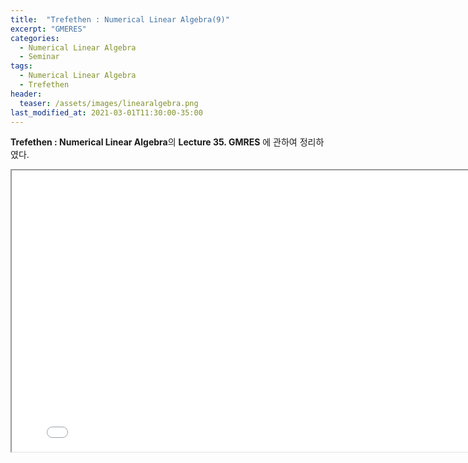 ```yaml
---
title:  "Trefethen : Numerical Linear Algebra(9)"
excerpt: "GMERES"
categories:
  - Numerical Linear Algebra
  - Seminar
tags:
  - Numerical Linear Algebra
  - Trefethen
header:
  teaser: /assets/images/linearalgebra.png
last_modified_at: 2021-03-01T11:30:00-35:00
---
```


**Trefethen : Numerical Linear Algebra**의 **Lecture 35. GMRES** 에 관하여 정리하였다.

<iframe src = "/ViewerJS/#../assets/pdf/Lecture 35. GMRES.pdf" width='800' height='450' allowfullscreen webkitallowfullscreen></iframe>